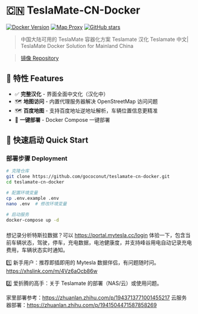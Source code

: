 <!-- README.md -->

# 🇨🇳 TeslaMate-CN-Docker

[![Docker Version](https://img.shields.io/badge/docker-%3E%3D%2020.10-brightgreen)](https://docs.docker.com/)
[![Map Proxy](https://img.shields.io/badge/map-proxy-brightgreen)](https://openstreetmap.org)
[![GitHub stars](https://img.shields.io/github/stars/gococonut/teslamate-cn-docker?style=social)](https://github.com/yourname/teslamate-cn-docker)

> 中国大陆可用的 TeslaMate 容器化方案 Teslamate 汉化 Teslamate 中文| TeslaMate Docker Solution for Mainland China

> [镜像 Repository](https://github.com/gococonut/teslamate)

## 🌟 特性 Features

- ✅ ​**完整汉化** - 界面全面中文化（汉化中）
- 🗺️ ​**地图访问** - 内置代理服务器解决 OpenStreetMap 访问问题
- 🗺️ ​**百度地图** - 支持百度地址逆地址解析，车辆位置信息更精准
- 🐳 ​**一键部署** - Docker Compose 一键部署

## 🚀 快速启动 Quick Start


### 部署步骤 Deployment

```bash
# 克隆仓库
git clone https://github.com/gococonut/teslamate-cn-docker.git
cd teslamate-cn-docker

# 配置环境变量
cp .env.example .env
nano .env  # 修改环境变量

# 启动服务
docker-compose up -d
```

### 

想记录分析特斯拉数据？可以  https://portal.mytesla.cc/login 体验一下，包含当前车辆状态，驾驶，停车，充电数据，电池健康度，并支持峰谷用电自动记录充电费用，车辆状态实时通知。

1️⃣ 新手用户：推荐即插即用的 Mytesla 数据伴侣，有问题随时问。 https://xhslink.com/m/4Vz6aOcb86w

2️⃣ 爱折腾的高手：关于 Teslamate 的部署（NAS/云）或使用问题。

家里部署参考：https://zhuanlan.zhihu.com/p/1943713771001455217
云服务器部署：https://zhuanlan.zhihu.com/p/1941504471587858269
